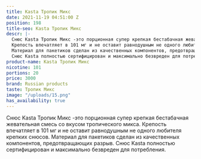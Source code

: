 ```yaml
---
title: Kasta Тропик Микс
date: 2021-11-19 04:51:00 Z
position: 198
title-seo: Kasta Тропик Микс
descr: |-
  Снюс Kasta Тропик Микс -это порционная супер крепкая бестабачная жевательная смесь со вкусом тропического микса.
  Крепость впечатляет в 101 мг и не оставит равнодушным не одного любителя крепких снюсов.
  Материал для пакетиков сделан из качественных компонентов, предотвращающих разрыв.
  Снюс Kasta полностью сертифицирован и максимально безвреден для потребления.
product-name: Kasta Тропик Микс
nicotine: 101
portions: 20
price: 3000
brand: Russian products
taste: Тропик Микс
image: "/uploads/15.png"
has_availability: true
---
```


Снюс Kasta Тропик Микс -это порционная супер крепкая бестабачная жевательная смесь со вкусом тропического микса.
Крепость впечатляет в 101 мг и не оставит равнодушным не одного любителя крепких снюсов.
Материал для пакетиков сделан из качественных компонентов, предотвращающих разрыв.
Снюс Kasta полностью сертифицирован и максимально безвреден для потребления.